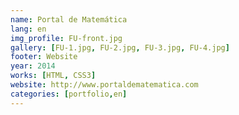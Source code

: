 ```yaml
---
name: Portal de Matemática
lang: en
img_profile: FU-front.jpg
gallery: [FU-1.jpg, FU-2.jpg, FU-3.jpg, FU-4.jpg]
footer: Website
year: 2014
works: [HTML, CSS3]
website: http://www.portaldematematica.com
categories: [portfolio,en]
---
```


